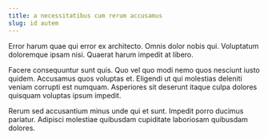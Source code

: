```yaml
---
title: a necessitatibus cum rerum accusamus
slug: id autem
---
```


Error harum quae qui error ex architecto. Omnis dolor nobis qui. Voluptatum doloremque ipsam nisi. Quaerat harum impedit at libero.

Facere consequuntur sunt quis. Quo vel quo modi nemo quos nesciunt iusto quidem. Accusamus quos voluptas et. Eligendi ut qui molestias deleniti veniam corrupti est numquam. Asperiores sit deserunt itaque culpa dolores quisquam voluptas ipsum impedit.

Rerum sed accusantium minus unde qui et sunt. Impedit porro ducimus pariatur. Adipisci molestiae quibusdam cupiditate laboriosam quibusdam dolores.
